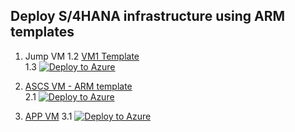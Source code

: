 ## Deploy S/4HANA infrastructure using ARM templates <br/>

1. Jump VM
1.2  [VM1 Template](https://github.com/ge-duta/azure-acp-public/tree/master/ACP-499/ACP-501VMs/jumpVM)      
1.3 [![Deploy to Azure ](https://aka.ms/deploytoazurebutton)](https://portal.azure.com/#create/Microsoft.Template/uri/https%3A%2F%2Fraw.githubusercontent.com%2Fge-duta%2Fazure-acp-public%2Fmaster%2FACP-499%2FACP-501VMs%2FjumpVM%2FJumpVMtemplate.json)  


2. [ASCS VM - ARM template](https://github.com/ge-duta/azure-acp-public/tree/master/ACP-499/ACP-501VMs/ASCS-VM)  
2.1 [![Deploy to Azure ](https://aka.ms/deploytoazurebutton)](https://portal.azure.com/#create/Microsoft.Template/uri/https%3A%2F%2Fraw.githubusercontent.com%2Fge-duta%2Fazure-acp-public%2Fmaster%2FACP-499%2FACP-501VMs%2FASCS-VM%2FASCS-VM-template.json)  

3. [APP VM]()
3.1 [![Deploy to Azure ](https://aka.ms/deploytoazurebutton)](https://portal.azure.com/#create/Microsoft.Template/uri/https%3A%2F%2Fraw.githubusercontent.com%2Fge-duta%2Fazure-acp-public%2Fmaster%2FACP-499%2FACP-501VMs%2FASCS-VM%2FASCS-VM-template.json)  